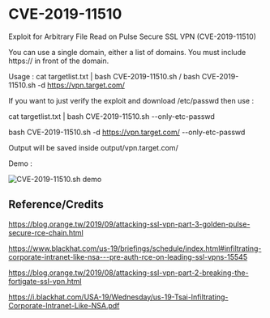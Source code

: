 # CVE-2019-11510
Exploit for Arbitrary File Read on Pulse Secure SSL VPN (CVE-2019-11510)

You can use a single domain, either a list of domains. You must include https:// in front of the domain.

Usage : cat targetlist.txt | bash CVE-2019-11510.sh / bash CVE-2019-11510.sh -d https://vpn.target.com/

If you want to just verify the exploit and download /etc/passwd then use :  

cat targetlist.txt | bash CVE-2019-11510.sh --only-etc-passwd

bash CVE-2019-11510.sh -d https://vpn.target.com/ --only-etc-passwd

Output will be saved inside output/vpn.target.com/

Demo : 

![CVE-2019-11510.sh demo](https://github.com/projectzeroindia/CVE-2019-11510/raw/master/CVE-2019-11510.PNG)


Reference/Credits
---

https://blog.orange.tw/2019/09/attacking-ssl-vpn-part-3-golden-pulse-secure-rce-chain.html

https://www.blackhat.com/us-19/briefings/schedule/index.html#infiltrating-corporate-intranet-like-nsa---pre-auth-rce-on-leading-ssl-vpns-15545

https://blog.orange.tw/2019/08/attacking-ssl-vpn-part-2-breaking-the-fortigate-ssl-vpn.html

https://i.blackhat.com/USA-19/Wednesday/us-19-Tsai-Infiltrating-Corporate-Intranet-Like-NSA.pdf
